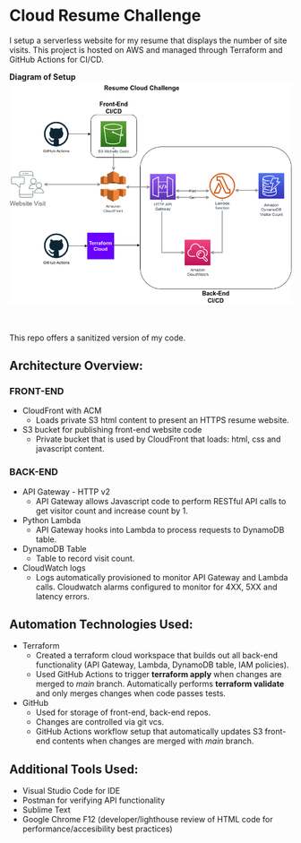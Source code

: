 # Cloud Resume Challenge
I setup a serverless website for my resume that displays the number of site visits.  This project is hosted on AWS and managed through Terraform and GitHub Actions for CI/CD.

**Diagram of Setup**
![Resume Cloud Challenge Diagram](https://github.com/techsoysauce/cloud-resume-challenge-final/blob/main/resume-cloud-diagram.png?raw=true)

<br><br>
This repo offers a sanitized version of my code.

## Architecture Overview:
### FRONT-END
* CloudFront with ACM
    * Loads private S3 html content to present an HTTPS resume website.
* S3 bucket for publishing front-end website code
    * Private bucket that is used by CloudFront that loads: html, css and javascript content.

### BACK-END
* API Gateway - HTTP v2
    * API Gateway allows Javascript code to perform RESTful API calls to get visitor count and increase count by 1.
* Python Lambda
    * API Gateway hooks into Lambda to process requests to DynamoDB table.
* DynamoDB Table
    * Table to record visit count.
* CloudWatch logs
    * Logs automatically provisioned to monitor API Gateway and Lambda calls.  Cloudwatch alarms configured to monitor for 4XX, 5XX and latency errors.

## Automation Technologies Used:
* Terraform
    * Created a terraform cloud workspace that builds out all back-end functionality (API Gateway, Lambda, DynamoDB table, IAM policies).
    * Used GitHub Actions to trigger **terraform apply** when changes are merged to *main* branch.  Automatically performs **terraform validate** and only merges changes when code passes tests.
* GitHub
    * Used for storage of front-end, back-end repos.
    * Changes are controlled via git vcs.
    * GitHub Actions workflow setup that automatically updates S3 front-end contents when changes are merged with *main* branch.

## Additional Tools Used:
* Visual Studio Code for IDE
* Postman for verifying API functionality
* Sublime Text
* Google Chrome F12 (developer/lighthouse review of HTML code for performance/accesibility best practices)

